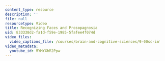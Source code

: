 ```yaml
---
content_type: resource
description: ''
file: null
resourcetype: Video
title: Recognizing Faces and Prosopagnosia
uid: 833338d2-fa1d-f59e-1985-5fafee4f074d
video_files:
  video_captions_file: /courses/brain-and-cognitive-sciences/9-00sc-introduction-to-psychology-fall-2011/vision-ii/recognizing-faces-and-prosopagnosia/MYMYXhR2Ppw.vtt
video_metadata:
  youtube_id: MYMYXhR2Ppw
---
```

